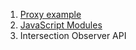 1.  [Proxy example](https://github.com/mavludacodes/code/blob/09527e904f8483be913e1f69bea0e1d543e8ee38/proxy/index.js)
2.  [JavaScript Modules](https://github.com/mavludacodes/code/blob/0769981c2f6e781ec19020e4d7aaeeaece5cdd6d/modules/index.html)
3. Intersection Observer API
